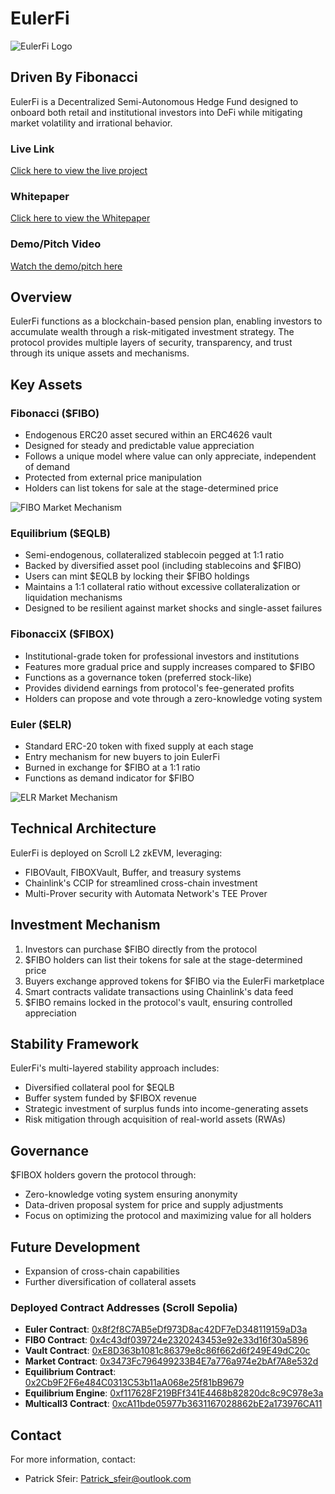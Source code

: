 # EulerFi

![EulerFi Logo](https://github.com/user-attachments/assets/fe2b7e0b-44ca-4b42-bc2f-4ee89d0e532a)


## Driven By Fibonacci

EulerFi is a Decentralized Semi-Autonomous Hedge Fund designed to onboard both retail and institutional investors into DeFi while mitigating market volatility and irrational behavior.

### Live Link
[Click here to view the live project](https://fibonacci-brown.vercel.app/)

### Whitepaper
[Click here to view the Whitepaper](https://docs.google.com/document/d/11XsjGdmrqxMjpErNJZW_294E50i8PcIIcC3rN2Umn3M/edit?usp=sharing)

### Demo/Pitch Video
[Watch the demo/pitch here](https://www.youtube.com/watch?v=b6YhF9p8zio)

## Overview

EulerFi functions as a blockchain-based pension plan, enabling investors to accumulate wealth through a risk-mitigated investment strategy. The protocol provides multiple layers of security, transparency, and trust through its unique assets and mechanisms.

## Key Assets

### Fibonacci ($FIBO)
- Endogenous ERC20 asset secured within an ERC4626 vault
- Designed for steady and predictable value appreciation
- Follows a unique model where value can only appreciate, independent of demand
- Protected from external price manipulation
- Holders can list tokens for sale at the stage-determined price

![FIBO Market Mechanism](https://github.com/user-attachments/assets/74cd881c-14b3-4492-8ac5-1c4daad0c2dd)


### Equilibrium ($EQLB)
- Semi-endogenous, collateralized stablecoin pegged at 1:1 ratio
- Backed by diversified asset pool (including stablecoins and $FIBO)
- Users can mint $EQLB by locking their $FIBO holdings
- Maintains a 1:1 collateral ratio without excessive collateralization or liquidation mechanisms
- Designed to be resilient against market shocks and single-asset failures

### FibonacciX ($FIBOX)
- Institutional-grade token for professional investors and institutions
- Features more gradual price and supply increases compared to $FIBO
- Functions as a governance token (preferred stock-like)
- Provides dividend earnings from protocol's fee-generated profits
- Holders can propose and vote through a zero-knowledge voting system

### Euler ($ELR)
- Standard ERC-20 token with fixed supply at each stage
- Entry mechanism for new buyers to join EulerFi
- Burned in exchange for $FIBO at a 1:1 ratio
- Functions as demand indicator for $FIBO

![ELR Market Mechanism](https://github.com/user-attachments/assets/69b31a77-127c-42ff-ba17-1579096ae2e6)


## Technical Architecture

EulerFi is deployed on Scroll L2 zkEVM, leveraging:
- FIBOVault, FIBOXVault, Buffer, and treasury systems
- Chainlink's CCIP for streamlined cross-chain investment
- Multi-Prover security with Automata Network's TEE Prover

## Investment Mechanism

1. Investors can purchase $FIBO directly from the protocol
2. $FIBO holders can list their tokens for sale at the stage-determined price
3. Buyers exchange approved tokens for $FIBO via the EulerFi marketplace
4. Smart contracts validate transactions using Chainlink's data feed
5. $FIBO remains locked in the protocol's vault, ensuring controlled appreciation

## Stability Framework

EulerFi's multi-layered stability approach includes:
- Diversified collateral pool for $EQLB
- Buffer system funded by $FIBOX revenue
- Strategic investment of surplus funds into income-generating assets
- Risk mitigation through acquisition of real-world assets (RWAs)

## Governance

$FIBOX holders govern the protocol through:
- Zero-knowledge voting system ensuring anonymity
- Data-driven proposal system for price and supply adjustments
- Focus on optimizing the protocol and maximizing value for all holders

## Future Development

- Expansion of cross-chain capabilities
- Further diversification of collateral assets

### Deployed Contract Addresses (Scroll Sepolia)

- **Euler Contract**: [0x8f2f8C7AB5eDf973D8ac42DF7eD348119159aD3a](https://scroll-sepolia.blockscout.com/address/0x8f2f8C7AB5eDf973D8ac42DF7eD348119159aD3a)
- **FIBO Contract**: [0x4c43df039724e2320243453e92e33d16f30a5896](https://scroll-sepolia.blockscout.com/address/0x4c43df039724e2320243453e92e33d16f30a5896)
- **Vault Contract**: [0xE8D363b1081c86379e8c86f662d6f249E49dC20c](https://scroll-sepolia.blockscout.com/address/0xE8D363b1081c86379e8c86f662d6f249E49dC20c)
- **Market Contract**: [0x3473Fc796499233B4E7a776a974e2bAf7A8e532d](https://scroll-sepolia.blockscout.com/address/0x3473Fc796499233B4E7a776a974e2bAf7A8e532d)
- **Equilibrium Contract**: [0x2Cb9F2F6e484C0313C53b11aA068e25f81bB9679](https://scroll-sepolia.blockscout.com/address/0x2Cb9F2F6e484C0313C53b11aA068e25f81bB9679)
- **Equilibrium Engine**: [0xf117628F219BFf341E4468b82820dc8c9C978e3a](https://scroll-sepolia.blockscout.com/address/0xf117628F219BFf341E4468b82820dc8c9C978e3a)
- **Multicall3 Contract**: [0xcA11bde05977b3631167028862bE2a173976CA11](https://scroll-sepolia.blockscout.com/address/0xcA11bde05977b3631167028862bE2a173976CA11)

## Contact

For more information, contact:
- Patrick Sfeir: Patrick_sfeir@outlook.com
